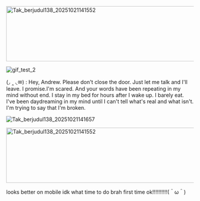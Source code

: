 <img width="736" height="148" alt="Tak_berjudul138_20251021141552" src="https://github.com/user-attachments/assets/551f491a-7406-47b6-8fd2-3c1e8177ccf1" />

![gif_test_2](https://github.com/user-attachments/assets/d5ef760a-a104-4acc-a2bc-12f92c7ed406)

(◞ ‸ ◟ㆀ) : Hey, Andrew. Please don't close the door. Just let me talk and I'll leave. I promise.I'm scared. And your words have been repeating in my mind without end. I stay in my bed for hours after I wake up. I barely eat. I've been daydreaming in my mind until I can't tell what's real and what isn't. I'm trying to say that I'm broken.

![Tak_berjudul138_20251021141657](https://github.com/user-attachments/assets/a2a883f4-4083-4d8c-a4f6-b8fcef3ae029)

<img width="736" height="148" alt="Tak_berjudul138_20251021141552" src="https://github.com/user-attachments/assets/551f491a-7406-47b6-8fd2-3c1e8177ccf1" />

looks better on mobile idk what time to do brah first time ok!!!!!!!!!!(＾ω＾)
